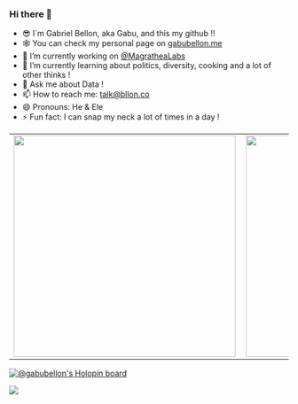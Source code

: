 ### Hi there 👋

- 😎 I`m Gabriel Bellon, aka Gabu, and this my github !!
- 🕸 You can check my personal page on [gabubellon.me](https://gabubellon.me)
- 🔭 I’m currently working on [@MagratheaLabs](https://github.com/magrathealabs)
- 🌱 I’m currently learning about politics, diversity, cooking and a lot of other thinks !
- 💬 Ask me about Data !
- 📫 How to reach me: talk@bllon.co
- 😄 Pronouns: He & Ele
- ⚡ Fun fact: I can snap my neck a lot of times in a day !


<center>
<table>
    <tr>
        <td><img width="400px" align="left" src="https://github-readme-stats.vercel.app/api/top-langs/?username=gabubellon&hide=html&layout=compact&theme=vue" /></td>
        <td><img width="400px" align="left" src="https://github-readme-stats.vercel.app/api?username=gabubellon&theme=vue"/></td>
    </tr>   
</table>
</center> 

[![@gabubellon's Holopin board](https://holopin.me/gabubellon)](https://holopin.io/@gabubellon)


![](https://komarev.com/ghpvc/?username=gabubellon&color=lightgrey&style=flat)



